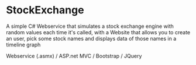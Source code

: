 # StockExchange
A simple C# Webservice that simulates a stock exchange engine with random values each time it's called, with a Website that allows you to create an user, pick some stock names and displays data of those names in a timeline graph

Webservice (.asmx) / ASP.net MVC / Bootstrap / JQuery
